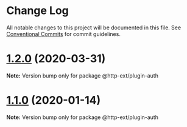 # Change Log

All notable changes to this project will be documented in this file.
See [Conventional Commits](https://conventionalcommits.org) for commit guidelines.

# [1.2.0](https://github.com/jscutlery/http-ext/compare/v1.1.0...v1.2.0) (2020-03-31)

**Note:** Version bump only for package @http-ext/plugin-auth





# [1.1.0](https://github.com/jscutlery/http-ext/compare/v1.0.0...v1.1.0) (2020-01-14)

**Note:** Version bump only for package @http-ext/plugin-auth
